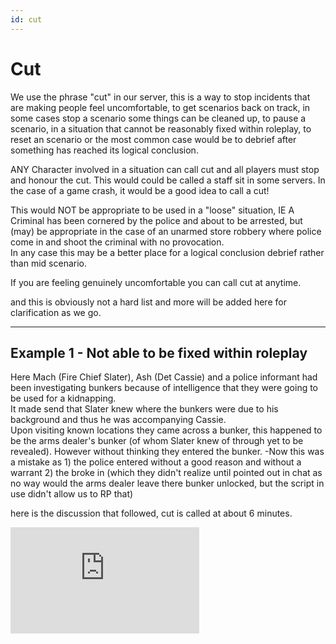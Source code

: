 ```yaml
---
id: cut
---
```


# Cut

We use the phrase "cut" in our server, this is a way to stop incidents that are making people feel uncomfortable, to get scenarios back on track, in some cases stop a scenario some things can be cleaned up, to pause a scenario, in a situation that cannot be reasonably fixed within roleplay,  to reset an scenario or the most common case would be to debrief after something has reached its logical conclusion.  

ANY Character involved in a situation can call cut and all players must stop and honour the cut.
This would could be called a staff sit in some servers.
In the case of a game crash, it would be a good idea to call a cut!

This would NOT be appropriate to be used in a "loose" situation, IE A Criminal has been cornered by the police and about to be arrested, but (may) be appropriate in the case of an unarmed store robbery where police come in and shoot the criminal with no provocation.  
In any case this may be a better place for a logical conclusion debrief rather than mid scenario.

If you are feeling genuinely uncomfortable you can call cut at anytime.

and this is obviously not a hard list and more will be added here for clarification as we go.

---

## Example 1 - Not able to be fixed within roleplay  

Here Mach (Fire Chief Slater), Ash (Det Cassie) and a police informant had been investigating bunkers because of intelligence that they were going to be used for a kidnapping.  
It made send that Slater knew where the bunkers were due to his background and thus he was accompanying Cassie.  
Upon visiting known locations they came across a bunker, this happened to be the arms dealer's bunker (of whom Slater knew of through yet to be revealed). However without thinking they entered the bunker. -Now this was a mistake as 1) the police entered without a good reason and without a warrant 2) the broke in (which they didn't realize until pointed out in chat as no way would the arms dealer leave there bunker unlocked, but the script in use didn't allow us to RP that)  

here is the discussion that followed, cut is called at about 6 minutes.  

<div style="position: relative; padding-top: 56.25%;"><iframe src="https://customer-fgqtu0eb5zmw4c40.cloudflarestream.com/4132e253f23eb78e99af135b2aa5ea82/iframe?preload=true&poster=https%3A%2F%2Fcustomer-fgqtu0eb5zmw4c40.cloudflarestream.com%2F4132e253f23eb78e99af135b2aa5ea82%2Fthumbnails%2Fthumbnail.jpg%3Ftime%3D%26height%3D600&primaryColor=%23ae00ff" style="border: none; position: absolute; top: 0; left: 0; height: 60%; width: 60%;" allow="accelerometer; gyroscope; autoplay; encrypted-media; picture-in-picture;" allowfullscreen="true"></iframe></div>